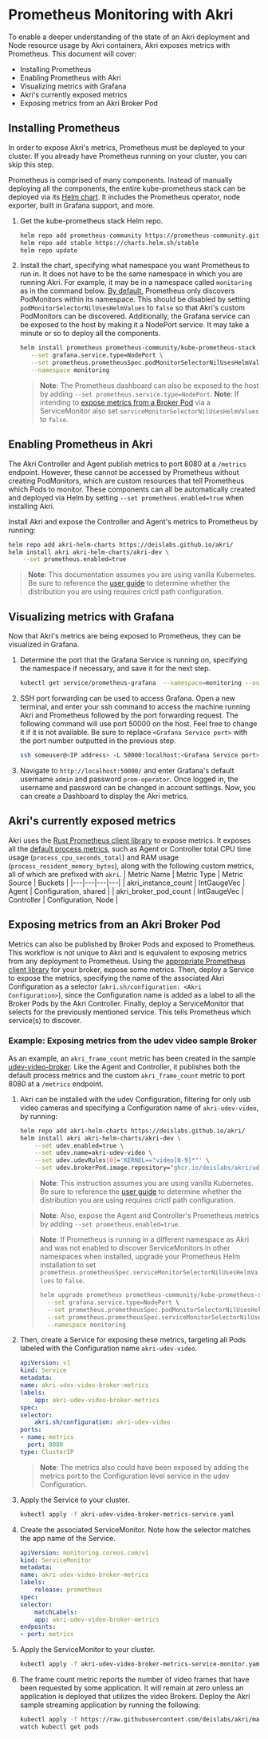 # Prometheus Monitoring with Akri
To enable a deeper understanding of the state of an Akri deployment and Node resource usage by Akri containers, Akri
exposes metrics with Prometheus. This document will cover:
* Installing Prometheus
* Enabling Prometheus with Akri
* Visualizing metrics with Grafana
* Akri's currently exposed metrics
* Exposing metrics from an Akri Broker Pod

## Installing Prometheus
In order to expose Akri's metrics, Prometheus must be deployed to your cluster. If you already have Prometheus running
on your cluster, you can skip this step. 

Prometheus is comprised of many components. Instead of manually deploying all the components, the entire kube-prometheus
stack can be deployed via its [Helm
chart](https://github.com/prometheus-community/helm-charts/tree/main/charts/kube-prometheus-stack). It includes the
Prometheus operator, node exporter, built in Grafana support, and more. 
1. Get the kube-prometheus stack Helm repo.
    ```sh
    helm repo add prometheus-community https://prometheus-community.github.io/helm-charts
    helm repo add stable https://charts.helm.sh/stable
    helm repo update
    ```
1. Install the chart, specifying what namespace you want Prometheus to run in. It does not have to be the same namespace
   in which you are running Akri. For example, it may be in a namespace called `monitoring` as in the command below. [By
   default](https://github.com/prometheus-community/helm-charts/tree/main/charts/kube-prometheus-stack#prometheusioscrape),
   Prometheus only discovers PodMonitors within its namespace. This should be disabled by setting
   `podMonitorSelectorNilUsesHelmValues` to `false` so that Akri's custom PodMonitors can be discovered. Additionally,
   the Grafana service can be exposed to the host by making it a NodePort service. It may take a minute or so to deploy
   all the components.
    ```sh
    helm install prometheus prometheus-community/kube-prometheus-stack \
       --set grafana.service.type=NodePort \
       --set prometheus.prometheusSpec.podMonitorSelectorNilUsesHelmValues=false \
       --namespace monitoring
    ```
    > **Note**: The Prometheus dashboard can also be exposed to the host by adding `--set
    > prometheus.service.type=NodePort`. **Note**: If intending to [expose metrics from a Broker
    > Pod](#exposing-metrics-from-an-akri-broker-pod) via a ServiceMonitor also set
    > `serviceMonitorSelectorNilUsesHelmValues` to `false`.

## Enabling Prometheus in Akri
The Akri Controller and Agent publish metrics to port 8080 at a `/metrics` endpoint. However, these cannot be accessed
by Prometheus without creating PodMonitors, which are custom resources that tell Prometheus which Pods to monitor. These
components can all be automatically created and deployed via Helm by setting `--set prometheus.enabled=true` when
installing Akri. 

Install Akri and expose the Controller and Agent's metrics to Prometheus by running:
```sh
helm repo add akri-helm-charts https://deislabs.github.io/akri/
helm install akri akri-helm-charts/akri-dev \
    --set prometheus.enabled=true
```
> **Note**: This documentation assumes you are using vanilla Kubernetes. Be sure to reference the [user
> guide](./user-guide.md) to determine whether the distribution you are using requires crictl path configuration.

## Visualizing metrics with Grafana
Now that Akri's metrics are being exposed to Prometheus, they can be visualized in Grafana. 
1. Determine the port that the Grafana Service is running on, specifying the namespace if necessary, and save it for the
   next step.
    ```sh
    kubectl get service/prometheus-grafana  --namespace=monitoring --output=jsonpath='{.spec.ports[?(@.name=="service")].nodePort}' && echo
    ```
1. SSH port forwarding can be used to access Grafana. Open a new terminal, and enter your ssh command to access the machine
   running Akri and Prometheus followed by the port forwarding request. The following command will use port 50000 on the
   host. Feel free to change it if it is not available. Be sure to replace `<Grafana Service port>` with the port number
   outputted in the previous step.
    ```sh
    ssh someuser@<IP address> -L 50000:localhost:<Grafana Service port>
    ```
1. Navigate to `http://localhost:50000/` and enter Grafana's default username `admin` and password `prom-operator`. 
   Once logged in, the username and password can be changed in account settings. Now, 
   you can create a Dashboard to display the Akri metrics. 

## Akri's currently exposed metrics
Akri uses the [Rust Prometheus client library](https://github.com/tikv/rust-prometheus) to expose metrics. It exposes
all the [default process metrics](https://prometheus.io/docs/instrumenting/writing_clientlibs/#process-metrics), such as
Agent or Controller total CPU time usage (`process_cpu_seconds_total`) and RAM usage (`process_resident_memory_bytes`),
along with the following custom metrics, all of which are prefixed with `akri`. 
| Metric Name | Metric Type | Metric Source | Buckets |
|---|---|---|---|
| akri_instance_count | IntGaugeVec | Agent | Configuration, shared | 
| akri_broker_pod_count | IntGaugeVec | Controller | Configuration, Node |

## Exposing metrics from an Akri Broker Pod
Metrics can also be published by Broker Pods and exposed to Prometheus. This workflow is not unique to Akri and is
equivalent to exposing metrics from any deployment to Prometheus. Using the [appropriate Prometheus client
library](https://prometheus.io/docs/instrumenting/clientlibs/) for your broker, expose some metrics. Then, deploy a
Service to expose the metrics, specifying the name of the associated Akri Configuration as a selector
(`akri.sh/configuration: <Akri Configuration>`), since the Configuration name is added as a label to all the Broker Pods
by the Akri Controller. Finally, deploy a ServiceMonitor that selects for the previously mentioned service. This tells
Prometheus which service(s) to discover.

### Example: Exposing metrics from the udev video sample Broker
As an example, an `akri_frame_count` metric has been created in the sample
[udev-video-broker](../samples/brokers/udev-video-broker). Like the Agent and Controller, it publishes both the default
process metrics and the custom `akri_frame_count` metric to port 8080 at a `/metrics` endpoint. 

1. Akri can be installed with the udev Configuration, filtering for only usb video cameras and specifying a
   Configuration name of `akri-udev-video`, by running:
    ```sh
    helm repo add akri-helm-charts https://deislabs.github.io/akri/
    helm install akri akri-helm-charts/akri-dev \
        --set udev.enabled=true \
        --set udev.name=akri-udev-video \
        --set udev.udevRules[0]='KERNEL=="video[0-9]*"' \
        --set udev.brokerPod.image.repository="ghcr.io/deislabs/akri/udev-video-broker"
    ```
    > **Note**: This instruction assumes you are using vanilla Kubernetes. Be sure to reference the [user
    > guide](./user-guide.md) to determine whether the distribution you are using requires crictl path configuration.


    > **Note**: Also, expose the Agent and Controller's Prometheus metrics by adding `--set prometheus.enabled=true`.


    > **Note**: If Prometheus is running in a different namespace as Akri and was not enabled to discover
    > ServiceMonitors in other namespaces when installed, upgrade your Prometheus Helm installation to set
    > `prometheus.prometheusSpec.serviceMonitorSelectorNilUsesHelmValues` to `false`.
    > ```sh
    > helm upgrade prometheus prometheus-community/kube-prometheus-stack \
    >   --set grafana.service.type=NodePort \
    >   --set prometheus.prometheusSpec.podMonitorSelectorNilUsesHelmValues=false \
    >   --set prometheus.prometheusSpec.serviceMonitorSelectorNilUsesHelmValues=false \
    >   --namespace monitoring 
    > ```
1. Then, create a Service for exposing these metrics, targeting all Pods labeled with the Configuration name
   `akri-udev-video`. 
    ```yaml
    apiVersion: v1
    kind: Service
    metadata:
    name: akri-udev-video-broker-metrics
    labels:
        app: akri-udev-video-broker-metrics
    spec:
    selector:
        akri.sh/configuration: akri-udev-video
    ports:
    - name: metrics
      port: 8080
    type: ClusterIP
    ```
    > **Note**: The metrics also could have been exposed by adding the metrics port to the Configuration level service
    > in the udev Configuration. 
1. Apply the Service to your cluster.
    ```sh
    kubectl apply -f akri-udev-video-broker-metrics-service.yaml
    ```
1. Create the associated ServiceMonitor. Note how the selector matches the app name of the Service.
    ```yaml
    apiVersion: monitoring.coreos.com/v1
    kind: ServiceMonitor
    metadata:
    name: akri-udev-video-broker-metrics
    labels:
        release: prometheus
    spec:
    selector:
        matchLabels:
        app: akri-udev-video-broker-metrics
    endpoints:
    - port: metrics
    ```
1. Apply the ServiceMonitor to your cluster.
    ```sh
    kubectl apply -f akri-udev-video-broker-metrics-service-monitor.yaml
    ```
1. The frame count metric reports the number of video frames that have been requested by some application. It will
   remain at zero unless an application is deployed that utilizes the video Brokers. Deploy the Akri sample streaming
   application by running the following:
    ```sh
    kubectl apply -f https://raw.githubusercontent.com/deislabs/akri/main/deployment/samples/akri-video-streaming-app.yaml
    watch kubectl get pods
    ```